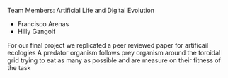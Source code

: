 Team Members:
Artificial Life and Digital Evolution

- Francisco Arenas
- Hilly Gangolf

For our final project we replicated a peer reviewed paper for artificail ecologies
A predator organism follows prey organism around the toroidal grid trying to eat as many as possible and are measure on their fitness of the task
